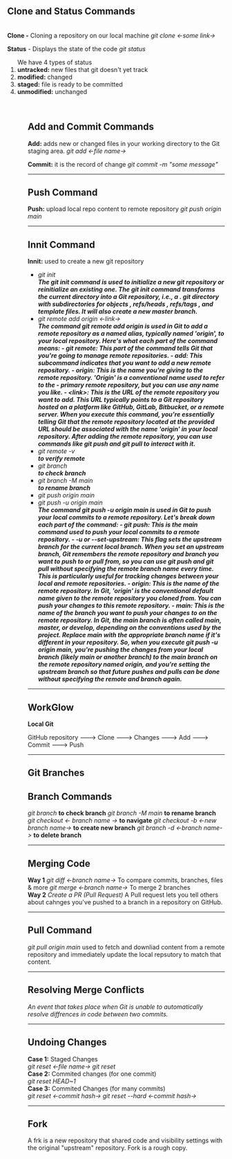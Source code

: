 <h2>Clone and Status Commands</h2>
<br>
<b>Clone -</b> Cloning a repository on our local machine
<i>git clone <-some link-></i>

<b>Status</b> - Displays the state of the code
<i>git status</i>

<ol>
    We have 4 types of status
    <li>
        <b>untracked:</b> new files that git doesn't yet track
    </li>
    <li>
        <b>modified:</b> changed
    </li>
    <li>
        <b>staged:</b> file is ready to be committed
    </li>
    <li>
        <b>unmodified:</b> unchanged
    </li>
<ol>
<br>
<h2>Add and Commit Commands</h2>
<b>Add:</b> adds new or changed files in your working directory to the Git staging area.
<i> git add <-file name-></i>

<b>Commit:</b> it is the record of change
<i>git commit -m "some message"</i>
<br>
<hr>
<h2>Push Command</h2>
<b>Push:</b> upload local repo content to remote repository
<i>git push origin main</i>
<hr>
<h2>Innit Command</h2>
<b>Innit:</b> used to create a new git repository
<i>
    <ul>
        <li>git init</li>
        <b>
            The git init command is used to initialize a new git repository or reinitialize an existing one. The git init command transforms the current directory into a Git repository, i.e., a . git directory with subdirectories for objects , refs/heads , refs/tags , and template files. It will also create a new master branch.
        </b>
        <li>git remote add origin <-link-></li>
        <b>
        The command git remote add origin <link> is used in Git to add a remote repository as a named alias, typically named 'origin', to your local repository. Here's what each part of the command means:
        - git remote: This part of the command tells Git that you're going to manage remote repositories.
        - add: This subcommand indicates that you want to add a new remote repository.
        - origin: This is the name you're giving to the remote repository. 'Origin' is a conventional name used to refer to the - primary remote repository, but you can use any name you like.
        - &ltlink&gt: This is the URL of the remote repository you want to add. This URL typically points to a Git repository hosted on a platform like GitHub, GitLab, Bitbucket, or a remote server.
        When you execute this command, you're essentially telling Git that the remote repository located at the provided URL should be associated with the name 'origin' in your local repository. After adding the remote repository, you can use commands like git push and git pull to interact with it.
        </b>
        <li>git remote -v</li> <b>to verify remote</b>
        <li>git branch</li> <b>to check branch</b>
        <li>git branch -M main</li> <b>to rename branch</b>
        <li>git push origin main</li>
        <li>git push -u origin main</li>
        <b>
        The command git push -u origin main is used in Git to push your local commits to a remote repository. Let's break down each part of the command:
        - git push: This is the main command used to push your local commits to a remote repository.
        - -u or --set-upstream: This flag sets the upstream branch for the current local branch. When you set an upstream branch, Git remembers the remote repository and branch you want to push to or pull from, so you can use git push and git pull without specifying the remote branch name every time. This is particularly useful for tracking changes between your local and remote repositories.
        - origin: This is the name of the remote repository. In Git, 'origin' is the conventional default name given to the remote repository you cloned from. You can push your changes to this remote repository.
        - main: This is the name of the branch you want to push your changes to on the remote repository. In Git, the main branch is often called main, master, or develop, depending on the conventions used by the project. Replace main with the appropriate branch name if it's different in your repository.
        So, when you execute git push -u origin main, you're pushing the changes from your local branch (likely main or another branch) to the main branch on the remote repository named origin, and you're setting the upstream branch so that future pushes and pulls can be done without specifying the remote and branch again.
        </b>
    </ul>
</i>
<hr>

<h2>WorkGlow</h2>
<b>Local Git</b>
<p>GitHub repository ---> Clone ---> Changes ---> Add ---> Commit ---> Push </p>
<hr>
<h2>Git Branches</h2>
<h2>Branch Commands</h2>
<i>git branch</i> <b>to check branch</b>
<i>git branch -M main</i> <b>to rename branch</b>
<i>git checkout <- branch name -></i> <b>to navigate</b>
<i>git checkout -b <-new branch name-></i> <b>to create new branch</b>
<i>git branch -d <-branch name-></i> <b>to delete branch</b>
<hr>

<h2>Merging Code</h2>
<b>Way 1</b>
<i>git diff <-branch name-></i> To compare commits, branches, files & more
<i>git merge <-branch name-></i> To merge 2 branches
<br>
<b>Way 2</b>
<i>Create a PR (Pull Request)</i> A Pull request lets you tell others about cahnges you've pushed to a branch in a repository on GitHub.</i>
<hr>

<h2>Pull Command</h2>
<i>git pull origin main</i> used to fetch and downliad content from a remote repository and immediately update the local repsutory to match that content.</i>
<hr>

<h2>Resolving Merge Conflicts</h2>
<i>An event that takes place when Git is unable to automatically resolve diffrences in code between two commits.</i>
<hr>

<h2>Undoing Changes</h2>
<b>Case 1:</b> Staged Changes<br>
<i>git reset <-file name-></i>
<i>git reset</i>
<br>
<b>Case 2:</b> Commited changes (for one commit)<br>
<i>git reset HEAD~1</i>
<br>
<b>Case 3:</b> Commited Changes (for many commits)<br>
<i>git reset <-commit hash-></i>
<i>git reset --hard <-commit hash-></i>
<br>
<hr>

<h2>Fork</h2>
<p>A frk is a new repository that shared code and visibility settings with the original "upstream" repository. Fork is a rough copy.</p>